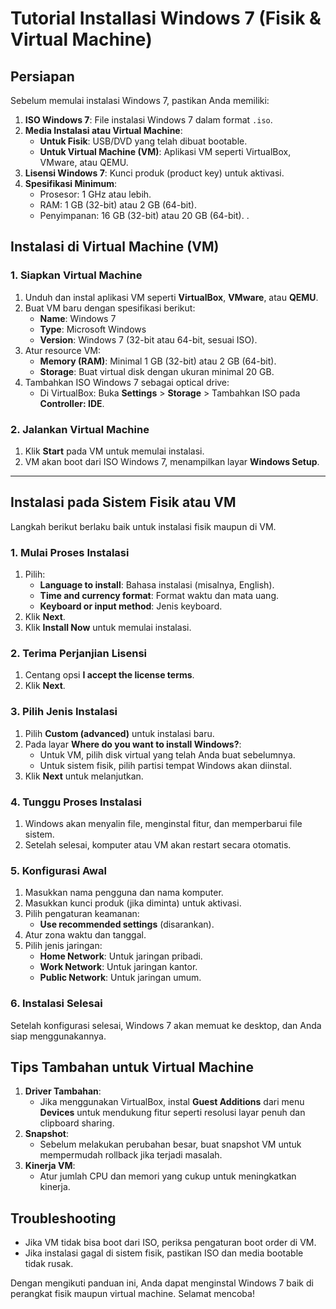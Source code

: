 # Tutorial Installasi Windows 7 (Fisik & Virtual Machine)

## Persiapan

Sebelum memulai instalasi Windows 7, pastikan Anda memiliki:

1. **ISO Windows 7**: File instalasi Windows 7 dalam format `.iso`.
2. **Media Instalasi atau Virtual Machine**:
   - **Untuk Fisik**: USB/DVD yang telah dibuat bootable.
   - **Untuk Virtual Machine (VM)**: Aplikasi VM seperti VirtualBox, VMware,
     atau QEMU.
3. **Lisensi Windows 7**: Kunci produk (product key) untuk aktivasi.
4. **Spesifikasi Minimum**:
   - Prosesor: 1 GHz atau lebih.
   - RAM: 1 GB (32-bit) atau 2 GB (64-bit).
   - Penyimpanan: 16 GB (32-bit) atau 20 GB (64-bit).
.
## Instalasi di Virtual Machine (VM)

### 1. Siapkan Virtual Machine

1. Unduh dan instal aplikasi VM seperti **VirtualBox**, **VMware**, atau
   **QEMU**.
2. Buat VM baru dengan spesifikasi berikut:
   - **Name**: Windows 7
   - **Type**: Microsoft Windows
   - **Version**: Windows 7 (32-bit atau 64-bit, sesuai ISO).
3. Atur resource VM:
   - **Memory (RAM)**: Minimal 1 GB (32-bit) atau 2 GB (64-bit).
   - **Storage**: Buat virtual disk dengan ukuran minimal 20 GB.
4. Tambahkan ISO Windows 7 sebagai optical drive:
   - Di VirtualBox: Buka **Settings** > **Storage** > Tambahkan ISO pada
     **Controller: IDE**.

### 2. Jalankan Virtual Machine

1. Klik **Start** pada VM untuk memulai instalasi.
2. VM akan boot dari ISO Windows 7, menampilkan layar **Windows Setup**.

---

## Instalasi pada Sistem Fisik atau VM

Langkah berikut berlaku baik untuk instalasi fisik maupun di VM.

### 1. Mulai Proses Instalasi

1. Pilih:
   - **Language to install**: Bahasa instalasi (misalnya, English).
   - **Time and currency format**: Format waktu dan mata uang.
   - **Keyboard or input method**: Jenis keyboard.
2. Klik **Next**.
3. Klik **Install Now** untuk memulai instalasi.

### 2. Terima Perjanjian Lisensi

1. Centang opsi **I accept the license terms**.
2. Klik **Next**.

### 3. Pilih Jenis Instalasi

1. Pilih **Custom (advanced)** untuk instalasi baru.
2. Pada layar **Where do you want to install Windows?**:
   - Untuk VM, pilih disk virtual yang telah Anda buat sebelumnya.
   - Untuk sistem fisik, pilih partisi tempat Windows akan diinstal.
3. Klik **Next** untuk melanjutkan.

### 4. Tunggu Proses Instalasi

1. Windows akan menyalin file, menginstal fitur, dan memperbarui file sistem.
2. Setelah selesai, komputer atau VM akan restart secara otomatis.

### 5. Konfigurasi Awal

1. Masukkan nama pengguna dan nama komputer.
2. Masukkan kunci produk (jika diminta) untuk aktivasi.
3. Pilih pengaturan keamanan:
   - **Use recommended settings** (disarankan).
4. Atur zona waktu dan tanggal.
5. Pilih jenis jaringan:
   - **Home Network**: Untuk jaringan pribadi.
   - **Work Network**: Untuk jaringan kantor.
   - **Public Network**: Untuk jaringan umum.

### 6. Instalasi Selesai

Setelah konfigurasi selesai, Windows 7 akan memuat ke desktop, dan Anda siap
menggunakannya.

## Tips Tambahan untuk Virtual Machine

1. **Driver Tambahan**:
   - Jika menggunakan VirtualBox, instal **Guest Additions** dari menu
     **Devices** untuk mendukung fitur seperti resolusi layar penuh dan
     clipboard sharing.
2. **Snapshot**:
   - Sebelum melakukan perubahan besar, buat snapshot VM untuk mempermudah
     rollback jika terjadi masalah.
3. **Kinerja VM**:
   - Atur jumlah CPU dan memori yang cukup untuk meningkatkan kinerja.

## Troubleshooting

- Jika VM tidak bisa boot dari ISO, periksa pengaturan boot order di VM.
- Jika instalasi gagal di sistem fisik, pastikan ISO dan media bootable tidak
  rusak.

Dengan mengikuti panduan ini, Anda dapat menginstal Windows 7 baik di perangkat
fisik maupun virtual machine. Selamat mencoba!
